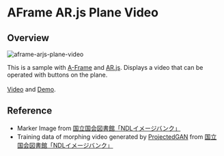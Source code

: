 # AFrame AR.js Plane Video
## Overview
![aframe-arjs-plane-video]()

This is a sample with [A-Frame](https://aframe.io/) and [AR.js](https://ar-js-org.github.io/AR.js-Docs/). Displays a video that can be operated with buttons on the plane.
<br><br>
[Video]() and [Demo](https://followthedarkside.github.io/aframe-arjs-plane-video/).

## Reference
- Marker Image from [国立国会図書館「NDLイメージバンク」](https://rnavi.ndl.go.jp/imagebank/index.html)
- Training data of morphing video generated by [ProjectedGAN](https://github.com/autonomousvision/projected_gan) from [国立国会図書館「NDLイメージバンク」](https://rnavi.ndl.go.jp/imagebank/index.html)